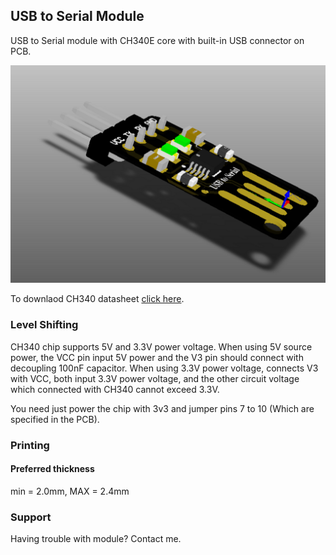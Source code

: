 ## USB to Serial Module

USB to Serial module with CH340E core with built-in USB connector on PCB.

![Preview](https://github.com/farhad3113/usb_to_serial/blob/master/PCB_preview.png)

To downlaod CH340 datasheet [click here](https://github.com/farhad3113/usb_to_serial/blob/master/CH340.pdf).

### Level Shifting

CH340 chip supports 5V and 3.3V power voltage. When using 5V source power, the VCC pin input 5V
power and the V3 pin should connect with decoupling 100nF capacitor. When using 3.3V power voltage,
connects V3 with VCC, both input 3.3V power voltage, and the other circuit voltage which connected with
CH340 cannot exceed 3.3V.

You need just power the chip with 3v3 and jumper pins 7 to 10 (Which are specified in the PCB). 

### Printing
#### Preferred thickness
min = 2.0mm, 
MAX = 2.4mm


### Support

Having trouble with module? Contact me.
